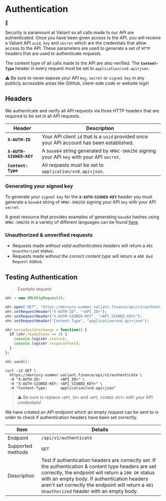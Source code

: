 # Authentication

🔐

Security is paramount at Valiant so all calls made to our API are authenticated. Once you have been given access to the API, you will receive a Valiant API `uuid`, `key` and `secret` which are the credentials that allow access to the API. These parameters are used to generate a set of `HTTP` headers that are used to authenticate requests.

The content type of all calls made to the API are also verified. The **`Content-Type`** header in every request must be set to `application/vnd.api+json`.

<aside class="warning">
  ⚠️ Be sure to never expose your API <code>key</code>, <code>secret</code> or <code>signed key</code> in any publicly accessible areas like GitHub, client-side code or website logs!
</aside>

## Headers

We authenticate and verify all API requests via three HTTP headers that are required to be set in all API requests.

| Header                  | Description                                                                                 |
| ----------------------- | ------------------------------------------------------------------------------------------- |
| **`X-AUTH-ID`**         | Your API client `id` that is a `uuid` provided once your API account has been established.  |
| **`X-AUTH-SIGNED-KEY`** | A `base64` string generated by `HMAC-SHA256` signing your API `key` with your API `secret`. |
| **`Content-Type`**      | All requests must be set to `application/vnd.api+json`.                                     |

### Generating your signed key

To generate your `signed key` for the **`X-AUTH-SIGNED-KEY`** header you must generate a `base64` string of `HMAC-SHA256` signing your API `key` with your API `secret`.

A great resource that provides examples of generating `base64` hashes using `HMAC-SHA256` in a variety of different languages can be found [here](https://www.jokecamp.com/blog/examples-of-creating-base64-hashes-using-hmac-sha256-in-different-languages/).

### Unauthorized & unverified requests

- Requests made _without valid authentication headers_ will return a `401 Unauthorized` status.
- Requests made _without the correct content type_ will return a `400 Bad Request` status.

## Testing Authentication

> Example request

```javascript
xhr = new XMLHttpRequest();

xhr.open("GET", "https://mercury-summer.valiant.finance/api/v1/authenticate");
xhr.setRequestHeader("X-AUTH-ID", "<API_ID>");
xhr.setRequestHeader("X-AUTH-SIGNED-KEY", "<API_SIGNED_KEY>");
xhr.setRequestHeader("Content-Type", "application/vnd.api+json");

xhr.onreadystatechange = function() {
  if (xhr.readyState == 4) {
    console.log(xhr.status);
    console.log(xhr.responseText);
  }
};

xhr.send();
```

```shell
curl -iX GET \
  https://mercury-summer.valiant.finance/api/v1/authenticate \
  -H "X-AUTH-ID:         <API_ID>" \
  -H "X-AUTH-SIGNED-KEY: <API_SIGNED_KEY>" \
  -H "Content-Type:      application/vnd.api+json"
```

> ⚠️ Be sure to replace `<API_ID>` and `<API_SIGNED_KEY>` with your API credentials!

We have created an API endpoint which an empty request can be sent to in order to check if authentication headers have been set correctly.

| Item              | Details                                                                                                                                                                                                                                                                                                  |
| ----------------- | -------------------------------------------------------------------------------------------------------------------------------------------------------------------------------------------------------------------------------------------------------------------------------------------------------- |
| Endpoint          | `/api/v1/authenticate`                                                                                                                                                                                                                                                                                   |
| Supported methods | `GET`                                                                                                                                                                                                                                                                                                    |
| Description       | Test if authentication headers are correctly set. If the authentication & content type headers are set correctly, the endpoint will return a `200 OK` status with an empty body. If authentication headers aren't set correctly the endpoint will return a `401 Unauthorized` header with an empty body. |
